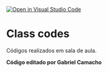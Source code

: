 [![Open in Visual Studio Code](https://classroom.github.com/assets/open-in-vscode-f059dc9a6f8d3a56e377f745f24479a46679e63a5d9fe6f495e02850cd0d8118.svg)](https://classroom.github.com/online_ide?assignment_repo_id=5445724&assignment_repo_type=AssignmentRepo)
# Class codes

Códigos realizados em sala de aula.

**Código editado por Gabriel Camacho**
